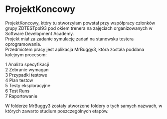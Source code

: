 # ProjektKoncowy  
ProjektKoncowy, który tu stworzyłam powstał przy współpracy członków grupy ZDTESTpol93 pod okiem trenera na zajęciach organizowanych w Software Development Academy.  
Projekt miał za zadanie symulację zadań na stanowsku testera oprogramowania.  
Przedmiotem pracy jest aplikacja MrBuggy3, która została poddana kolejnym procesom:   
  
1 Analiza specyfikacji  
2 Zebranie wymagan  
3 Przypadki testowe  
4 Plan testow  
5 Testy eksploracyjne  
6 Test Runs  
7 Raportowanie  
  
W folderze MrBuggy3 zostały utworzone foldery o tych samych nazwach, w których zawarto studium poszczególnych etapów.
 
